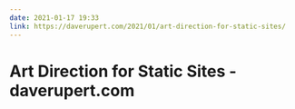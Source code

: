 ```yaml
---
date: 2021-01-17 19:33
link: https://daverupert.com/2021/01/art-direction-for-static-sites/
---
```


# Art Direction for Static Sites - daverupert.com 